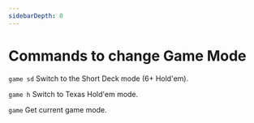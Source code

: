 ```yaml
---
sidebarDepth: 0
---
```

# Commands to change Game Mode

<code>game sd</code> Switch to the Short Deck mode (6+ Hold'em).

<code>game h</code> Switch to Texas Hold'em mode.

<code>game</code> Get current game mode.